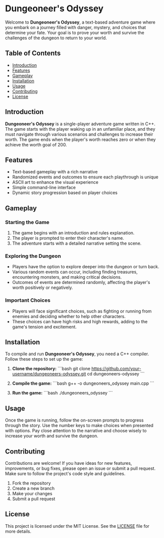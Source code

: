 
# Dungeoneer's Odyssey

Welcome to **Dungeoneer's Odyssey**, a text-based adventure game where you embark on a journey filled with danger, mystery, and choices that determine your fate. Your goal is to prove your worth and survive the challenges of the dungeon to return to your world.

## Table of Contents
- [Introduction](#introduction)
- [Features](#features)
- [Gameplay](#gameplay)
- [Installation](#installation)
- [Usage](#usage)
- [Contributing](#contributing)
- [License](#license)

## Introduction

**Dungeoneer's Odyssey** is a single-player adventure game written in C++. The game starts with the player waking up in an unfamiliar place, and they must navigate through various scenarios and challenges to increase their worth. The game ends when the player's worth reaches zero or when they achieve the worth goal of 200.

## Features

- Text-based gameplay with a rich narrative
- Randomized events and outcomes to ensure each playthrough is unique
- ASCII art to enhance the visual experience
- Simple command-line interface
- Dynamic story progression based on player choices

## Gameplay

### Starting the Game

1. The game begins with an introduction and rules explanation.
2. The player is prompted to enter their character's name.
3. The adventure starts with a detailed narrative setting the scene.

### Exploring the Dungeon

- Players have the option to explore deeper into the dungeon or turn back.
- Various random events can occur, including finding treasures, encountering monsters, and making critical decisions.
- Outcomes of events are determined randomly, affecting the player's worth positively or negatively.

### Important Choices

- Players will face significant choices, such as fighting or running from enemies and deciding whether to help other characters.
- These choices can have high risks and high rewards, adding to the game's tension and excitement.

## Installation

To compile and run **Dungeoneer's Odyssey**, you need a C++ compiler. Follow these steps to set up the game:

1. **Clone the repository:**
    \`\`\`bash
    git clone https://github.com/your-username/dungeoneers-odyssey.git
    cd dungeoneers-odyssey
    \`\`\`

2. **Compile the game:**
    \`\`\`bash
    g++ -o dungeoneers_odyssey main.cpp
    \`\`\`

3. **Run the game:**
    \`\`\`bash
    ./dungeoneers_odyssey
    \`\`\`

## Usage

Once the game is running, follow the on-screen prompts to progress through the story. Use the number keys to make choices when presented with options. Pay close attention to the narrative and choose wisely to increase your worth and survive the dungeon.

## Contributing

Contributions are welcome! If you have ideas for new features, improvements, or bug fixes, please open an issue or submit a pull request. Make sure to follow the project's code style and guidelines.

1. Fork the repository
2. Create a new branch
3. Make your changes
4. Submit a pull request

## License

This project is licensed under the MIT License. See the [LICENSE](LICENSE) file for more details.
